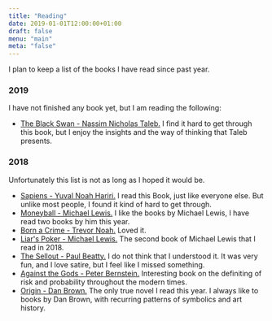 ```yaml
---
title: "Reading"
date: 2019-01-01T12:00:00+01:00
draft: false
menu: "main"
meta: "false"
---
```


I plan to keep a list of the books I have read since past year.

### 2019

I have not finished any book yet, but I am reading the following:

- [The Black Swan - Nassim Nicholas Taleb.](https://www.goodreads.com/book/show/242472.The_Black_Swan) I find it hard to get through this book, but I enjoy the insights and the way of thinking that Taleb presents.

### 2018

Unfortunately this list is not as long as I hoped it would be.

- [Sapiens - Yuval Noah Hariri.](https://www.goodreads.com/book/show/23692271-sapiens) I read this Book, just like everyone else. But unlike most people, I found it kind of hard to get through.
- [Moneyball - Michael Lewis.](https://www.goodreads.com/book/show/1301.Moneyball) I like the books by Michael Lewis, I have read two books by him this year.
- [Born a Crime - Trevor Noah.](https://www.goodreads.com/book/show/29780253-born-a-crime) Loved it. 
- [Liar's Poker - Michael Lewis.](https://www.goodreads.com/book/show/7865083-liar-s-poker) The second book of Michael Lewis that I read in 2018.
- [The Sellout - Paul Beatty.](https://www.goodreads.com/book/show/22237161-the-sellout) I do not think that I understood it. It was very fun, and I love satire, but I feel like I missed something.
- [Against the Gods - Peter Bernstein.](https://www.goodreads.com/book/show/128429.Against_the_Gods) Interesting book on the definiting of risk and probability throughout the modern times.
- [Origin - Dan Brown.](https://www.goodreads.com/book/show/32283133-origin) The only true novel I read this year. I always like to books by Dan Brown, with recurring patterns of symbolics and art history.